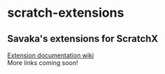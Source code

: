 # scratch-extensions

## Savaka's extensions for ScratchX

[Extension documentation wiki](https://github.com/savaka2/scratch-extensions/wiki)  
More links coming soon!